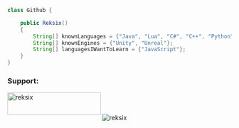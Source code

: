 ```java
class Github {

    public Reksix()
    {
        String[] knownLanguages = {"Java", "Lua", "C#", "C++", "Python", "Arduino"};
        String[] knownEngines = {"Unity", "Unreal"};
        String[] languagesIWantToLearn = {"JavaScript"};
    }
}
```
<h3 align="left">Support:</h3>
<p><a href="https://www.buymeacoffee.com/reksix"> <img align="left" src="https://cdn.buymeacoffee.com/buttons/v2/default-yellow.png" height="50" width="210" alt="reksix" /></a></p><br><br>

<p align="left"> <img src="https://komarev.com/ghpvc/?username=reksix&label=Profile%20views&color=0e75b6&style=flat" alt="reksix" /> </p>

